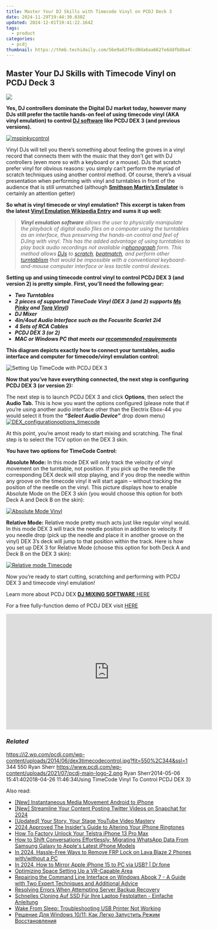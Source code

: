 ```yaml
---
title: Master Your DJ Skills with Timecode Vinyl on PCDJ Deck 3
date: 2024-11-29T19:44:30.030Z
updated: 2024-12-01T19:41:22.164Z
tags:
  - product
categories:
  - pcdj
thumbnail: https://thmb.techidaily.com/56e9a63f6cd0da6aa662fe6ddfb8ba418b2232ba03eb8e75fedd97f8000b9ecc.jpg
---
```


## Master Your DJ Skills with Timecode Vinyl on PCDJ Deck 3

[![](https://i2.wp.com/pcdj.com/wp-content/uploads/2014/06/dex3timecodecontrol.jpg?resize=550%2C270&ssl=1)](https://i2.wp.com/pcdj.com/wp-content/uploads/2014/06/dex3timecodecontrol.jpg?fit=550%2C344&ssl=1 "dex3timecodecontrol")

**Yes, DJ controllers dominate the Digital DJ market today, however many DJs still prefer the tactile hands-on feel of using timecode vinyl (AKA vinyl emulation) to control [DJ software](https://tools.techidaily.com/pcdj/products/) like PCDJ DEX 3 (and previous versions).** 

[![mspinkycontrol](https://pcdj.com/wp-content/uploads/2014/05/mspinkycontrol.jpg)](https://pcdj.com/wp-content/uploads/2014/05/mspinkycontrol.jpg)

Vinyl DJs will tell you there’s something about feeling the groves in a vinyl record that connects them with the music that they don’t get with DJ controllers (even more so with a keyboard or a mouse). DJs that scratch prefer vinyl for obvious reasons: you simply can’t perform the myriad of scratch techniques using another control method. Of course, there’s a visual presentation when performing with vinyl and turntables in front of the audience that is still unmatched (although **[Smithson Martin’s Emulator](http://smithsonmartin.com/)** is certainly an attention getter) 

**So what is vinyl timecode or vinyl emulation? This excerpt is taken from the latest [Vinyl Emulation Wikipedia Entry](http://en.wikipedia.org/wiki/Vinyl%5Femulation%5Fsoftware) and sums it up well:**

> _**Vinyl emulation software** allows the user to physically manipulate the playback of digital audio files on a computer using the turntables as an interface, thus preserving the hands-on control and feel of DJing with vinyl. This has the added advantage of using turntables to play back audio recordings not available in[phonograph](http://en.wikipedia.org/wiki/Phonograph "Phonograph") form. This method allows [DJs](http://en.wikipedia.org/wiki/DJ "DJ") to [scratch](http://en.wikipedia.org/wiki/Scratching "Scratching"), [beatmatch](http://en.wikipedia.org/wiki/Beatmatching "Beatmatching"), and perform other [turntablism](http://en.wikipedia.org/wiki/Turntablism "Turntablism")_ _that would be impossible with a conventional keyboard-and-mouse computer interface or less tactile control devices_.

**Setting up and using timecode control vinyl to control PCDJ DEX 3 (and version 2) is pretty simple. First, you’ll need the following gear:**

* _**Two Turntables**_
* _**2 pieces of supported TimeCode Vinyl (DEX 3 (and 2) supports [Ms Pinky](http://mspinky.com/vinyl/) and [Torq Vinyl](http://www.guitarcenter.com/M-Audio-Torq-Control-Vinyl-Disk-104321492-i1320243.gc))**_
* _**DJ Mixer**_
* _**4in/4out Audio Interface such as the Focusrite** **Scarlet** **2i4**_
* _**4 Sets of RCA Cables**_
* _**PCDJ DEX 3 (or 2)**_
* _**MAC or Windows PC that meets our [recommended requirements](https://tools.techidaily.com/pcdj/products/)**_

**This diagram depicts exactly how to connect your turntables, audio interface and computer for timecode/vinyl emulation control:**

![Setting Up TimeCode with PCDJ DEX 3](https://pcdj.com/wp-content/uploads/2014/05/PCDJ_DEX_TimeCode_Diagram.jpg)

**​Now that you’ve have everything connected, the next step is configuring PCDJ DEX 3 (or version 2):**

The next step is to launch PCDJ DEX 3 and click **Options**, then select the **Audio Tab.** This is how you want the options configured (please note that if you’re using another audio interface other than the Electrix Ebox-44 you would select it from the _**“Select Audio Device”**_ drop down menu)  
[![DEX_configurationoptions_timecode](https://pcdj.com/wp-content/uploads/2014/05/DEX_configurationoptions_timecode.jpg)](https://pcdj.com/wp-content/uploads/2014/05/DEX%5Fconfigurationoptions%5Ftimecode.jpg)

At this point, you’re amost ready to start mixing and scratching. The final step is to select the TCV option on the DEX 3 skin. 

**You have two options for TimeCode Control:** 

**Absolute Mode:** In this mode DEX will only track the velocity of vinyl movement on the turntable, not position. If you pick up the needle the corresponding DEX deck will stop playing, and if you drop the needle within any groove on the timecode vinyl it will start again – without tracking the position of the needle on the vinyl. This picture displays how to enable Absolute Mode on the DEX 3 skin (you would choose this option for both Deck A and Deck B on the skin):

[![Absolute Mode Vinyl](https://pcdj.com/wp-content/uploads/2014/05/absolutetimecodemode.jpg)](https://pcdj.com/wp-content/uploads/2014/05/absolutetimecodemode.jpg)

**Relative Mode:** Relative mode pretty much acts just like regular vinyl would. In this mode DEX 3 will track the needle position in addition to velocity. If you needle drop (pick up the needle and place it in another groove on the vinyl) DEX 3’s deck will jump to that position within the track. Here is how you set up DEX 3 for Relative Mode (choose this option for both Deck A and Deck B on the DEX 3 skin):

[![Relative mode Timecode](https://pcdj.com/wp-content/uploads/2014/05/relativemode-timecode.jpg)](https://pcdj.com/wp-content/uploads/2014/05/relativemode-timecode.jpg)

Now you’re ready to start cutting, scratching and performing with PCDJ DEX 3 and timecode vinyl emulation!

Learn more about PCDJ DEX [**DJ MIXING SOFTWARE** HERE](https://tools.techidaily.com/pcdj/products/)

For a free fully-function demo of PCDJ DEX visit [HERE](https://tools.techidaily.com/pcdj/products/)

<!-- affiliate ads begin -->
<iframe width="560" height="315" src="https://www.youtube.com/embed/RJNYTGHVlLc?si=lhdUUVYMVQjzHXBh" title="YouTube video player" frameborder="0" allow="accelerometer; autoplay; clipboard-write; encrypted-media; gyroscope; picture-in-picture; web-share" referrerpolicy="strict-origin-when-cross-origin" allowfullscreen></iframe>
<!-- affiliate ads end -->

### _Related_

https://i2.wp.com/pcdj.com/wp-content/uploads/2014/06/dex3timecodecontrol.jpg?fit=550%2C344&ssl=1 344 550 Ryan Sherr https://www.pcdj.com/wp-content/uploads/2021/07/pcdj-main-logo-2.png Ryan Sherr2014-05-06 15:41:402018-04-26 11:46:34Using TimeCode Vinyl To Control PCDJ DEX 3}

<ins class="adsbygoogle"
     style="display:block"
     data-ad-format="autorelaxed"
     data-ad-client="ca-pub-7571918770474297"
     data-ad-slot="1223367746"></ins>

<ins class="adsbygoogle"
     style="display:block"
     data-ad-client="ca-pub-7571918770474297"
     data-ad-slot="8358498916"
     data-ad-format="auto"
     data-full-width-responsive="true"></ins>

<span class="atpl-alsoreadstyle">Also read:</span>
<div><ul>
<li><a href="https://extra-skills.techidaily.com/new-instantaneous-media-movement-android-to-iphone/"><u>[New] Instantaneous Media Movement Android to iPhone</u></a></li>
<li><a href="https://twitter-videos.techidaily.com/new-streamline-your-content-posting-twitter-videos-on-snapchat-for-2024/"><u>[New] Streamline Your Content Posting Twitter Videos on Snapchat for 2024</u></a></li>
<li><a href="https://eaxpv-info.techidaily.com/updated-your-story-your-stage-youtube-video-mastery/"><u>[Updated] Your Story, Your Stage YouTube Video Mastery</u></a></li>
<li><a href="https://some-guidance.techidaily.com/2024-approved-the-insiders-guide-to-altering-your-iphone-ringtones/"><u>2024 Approved The Insider's Guide to Altering Your iPhone Ringtones</u></a></li>
<li><a href="https://sim-unlock.techidaily.com/how-to-factory-unlock-your-telstra-iphone-13-pro-max-by-drfone-ios/"><u>How To Factory Unlock Your Telstra iPhone 13 Pro Max</u></a></li>
<li><a href="https://discover-amazing.techidaily.com/how-to-shift-conversations-effortlessly-migrating-whatsapp-data-from-samsung-galaxy-to-apples-latest-iphone-models/"><u>How to Shift Conversations Effortlessly: Migrating WhatsApp Data From Samsung Galaxy to Apple's Latest iPhone Models</u></a></li>
<li><a href="https://android-frp.techidaily.com/in-2024-hassle-free-ways-to-remove-frp-lock-on-lava-blaze-2-phones-withwithout-a-pc-by-drfone-android/"><u>In 2024, Hassle-Free Ways to Remove FRP Lock on Lava Blaze 2 Phones with/without a PC</u></a></li>
<li><a href="https://screen-mirror.techidaily.com/in-2024-how-to-mirror-apple-iphone-15-to-pc-via-usb-drfone-by-drfone-ios/"><u>In 2024, How to Mirror Apple iPhone 15 to PC via USB? | Dr.fone</u></a></li>
<li><a href="https://extra-resources.techidaily.com/optimizing-space-setting-up-a-vr-capable-area/"><u>Optimizing Space Setting Up a VR-Capable Area</u></a></li>
<li><a href="https://discover-amazing.techidaily.com/repairing-the-command-line-interface-on-windows-abook-7-a-guide-with-two-expert-techniques-and-additional-advice/"><u>Repairing the Command Line Interface on Windows Abook 7 - A Guide with Two Expert Techniques and Additional Advice</u></a></li>
<li><a href="https://discover-amazing.techidaily.com/resolving-errors-when-attempting-server-backup-recovery/"><u>Resolving Errors When Attempting Server Backup Recovery</u></a></li>
<li><a href="https://discover-amazing.techidaily.com/schnelles-cloning-auf-ssd-fur-ihre-laptop-festplatten-einfache-anleitung/"><u>Schnelles Cloning Auf SSD Für Ihre Laptop Festplatten - Einfache Anleitung</u></a></li>
<li><a href="https://printer-issues.techidaily.com/wake-from-sleep-troubleshooting-usb-printer-not-working/"><u>Wake From Sleep: Troubleshooting USB Printer Not Working</u></a></li>
<li><a href="https://discover-amazing.techidaily.com/reshenie-dlya-windows-1011-kak-legko-zapustit-rezhim-vosstanovleniya/"><u>Решение Для Windows 10/11: Как Легко Запустить Режим Восстановления</u></a></li>
</ul></div>

